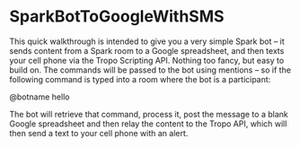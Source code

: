 # SparkBotToGoogleWithSMS

This quick walkthrough is intended to give you a very simple Spark bot – it sends content from a Spark room to a Google spreadsheet, and then texts your cell phone via the Tropo Scripting API.  Nothing too fancy, but easy to build on. The commands will be passed to the bot using mentions – so if the following command is typed into a room where the bot is a participant:

@botname hello

The bot will retrieve that command, process it, post the message to a blank Google spreadsheet and then relay the content to the Tropo API, which will then send a text to your cell phone with an alert. 

